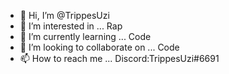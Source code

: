 - 👋 Hi, I’m @TrippesUzi
- 👀 I’m interested in ... Rap
- 🌱 I’m currently learning ... Code
- 💞️ I’m looking to collaborate on ... Code
- 📫 How to reach me ... Discord:TrippesUzi#6691

<!---
TrippesUzi/TrippesUzi is a ✨ special ✨ repository because its `README.md` (this file) appears on your GitHub profile.
You can click the Preview link to take a look at your changes.
--->
